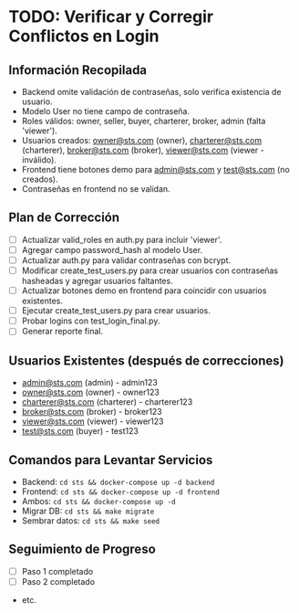 # TODO: Verificar y Corregir Conflictos en Login

## Información Recopilada
- Backend omite validación de contraseñas, solo verifica existencia de usuario.
- Modelo User no tiene campo de contraseña.
- Roles válidos: owner, seller, buyer, charterer, broker, admin (falta 'viewer').
- Usuarios creados: owner@sts.com (owner), charterer@sts.com (charterer), broker@sts.com (broker), viewer@sts.com (viewer - inválido).
- Frontend tiene botones demo para admin@sts.com y test@sts.com (no creados).
- Contraseñas en frontend no se validan.

## Plan de Corrección
- [ ] Actualizar valid_roles en auth.py para incluir 'viewer'.
- [ ] Agregar campo password_hash al modelo User.
- [ ] Actualizar auth.py para validar contraseñas con bcrypt.
- [ ] Modificar create_test_users.py para crear usuarios con contraseñas hasheadas y agregar usuarios faltantes.
- [ ] Actualizar botones demo en frontend para coincidir con usuarios existentes.
- [ ] Ejecutar create_test_users.py para crear usuarios.
- [ ] Probar logins con test_login_final.py.
- [ ] Generar reporte final.

## Usuarios Existentes (después de correcciones)
- admin@sts.com (admin) - admin123
- owner@sts.com (owner) - owner123
- charterer@sts.com (charterer) - charterer123
- broker@sts.com (broker) - broker123
- viewer@sts.com (viewer) - viewer123
- test@sts.com (buyer) - test123

## Comandos para Levantar Servicios
- Backend: `cd sts && docker-compose up -d backend`
- Frontend: `cd sts && docker-compose up -d frontend`
- Ambos: `cd sts && docker-compose up -d`
- Migrar DB: `cd sts && make migrate`
- Sembrar datos: `cd sts && make seed`

## Seguimiento de Progreso
- [ ] Paso 1 completado
- [ ] Paso 2 completado
- etc.
